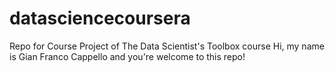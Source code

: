 # datasciencecoursera
Repo for Course Project of The Data Scientist's Toolbox course
Hi, my name is Gian Franco Cappello and you're welcome to this repo!
